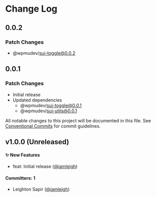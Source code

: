 # Change Log

## 0.0.2

### Patch Changes

- @wpmudev/sui-toggle@0.0.2

## 0.0.1

### Patch Changes

- Initial release
- Updated dependencies
  - @wpmudev/sui-toggle@0.0.1
  - @wpmudev/sui-utils@0.0.1

All notable changes to this project will be documented in this file. See
[Conventional Commits](https://conventionalcommits.org/) for commit guidelines.

## v1.0.0 (Unreleased)

#### ✨ New Features

- feat: Initial release ([@iamleigh](https://github.com/iamleigh))

#### Committers: 1

- Leighton Sapir ([@iamleigh](https://github.com/iamleigh))
